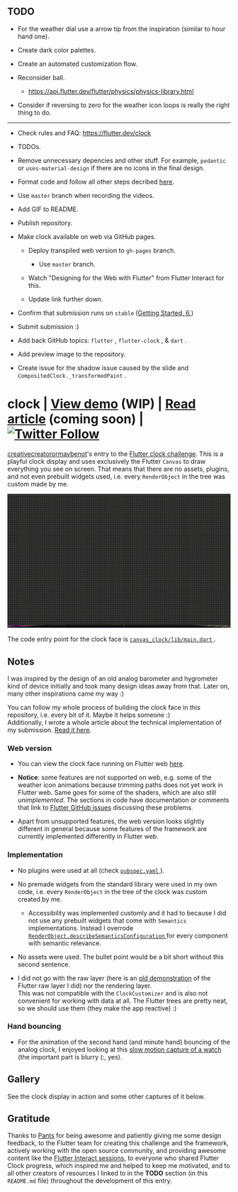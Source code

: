 ## TODO

* For the weather dial use a arrow tip from the inspiration (similar to hour hand one).

* Create dark color palettes.

* Create an automated customization flow.

* Reconsider ball.

  + https://api.flutter.dev/flutter/physics/physics-library.html

* Consider if reversing to zero for the weather icon loops is really the right thing to do.

<hr>

* Check rules and FAQ: https://flutter.dev/clock

* TODOs.

* Remove unnecessary depencies and other stuff. For example, `pedantic` or `uses-material-design` if there are no icons in the final design.

* Format code and follow all other steps decribed [here](https://flutter.dev/clock#submissions).

* Use `master` branch when recording the videos.

* Add GIF to README.

* Publish repository.

* Make clock available on web via GitHub pages.

  + Deploy transpiled web version to `gh-pages` branch.

    - Use `master` branch.

  + Watch "Designing for the Web with Flutter" from Flutter Interact for this.

  + Update link further down.

* Confirm that submission runs on `stable` ([Getting Started, 6.](https://flutter.dev/clock))

* Submit submission :)

* Add back GitHub topics: `flutter` , `flutter-clock` , & `dart` .

* Add preview image to the repository.

* Create issue for the shadow issue caused by the slide and `CompositedClock._transformedPaint` .

# clock | [View demo](https://creativecreatorormaybenot.github.io/clock) (WIP) | [Read article](https://medium.com/@creativecreatorormaybenot) (coming soon) | [![Twitter Follow](https://img.shields.io/twitter/follow/creativemaybeno?label=Follow%20me&style=social)](https://twitter.com/creativemaybeno)

[creativecreatorormaybenot](https://github.com/creativecreatorormaybenot)'s entry to the [Flutter clock challenge](https://flutter.dev/clock).
This is a playful clock display and uses exclusively the Flutter `Canvas` to draw everything you see on screen. That means that there are no assets, plugins, and not even prebuilt widgets used, i.e.</a> every `RenderObject` in the tree was custom made by me.

![Quick screen capture showing the final result of the submission](capture.gif)

The code entry point for the clock face is [ `canvas_clock/lib/main.dart` ](https://github.com/creativecreatorormaybenot/clock/blob/master/canvas_clock/lib/main.dart).

## Notes

I was inspired by the design of an old analog barometer and hygrometer kind of device initially and took many design ideas away from that. Later on, many other inspirations came my way :)

You can follow my whole process of building the clock face in this repository, i.e.</a> every bit of it. Maybe it helps someone :)  
Additionally, I wrote a whole article about the technical implementation of my submission.</a> [Read it here](https://medium.com/@creativecreatorormaybenot).

### Web version

* You can view the clock face running on Flutter web [here](https://creativecreatorormaybenot.github.io/clock).

* **Notice**: some features are not supported on web, e.g.</a> some of the weather icon animations because trimming paths does not yet work in Flutter web. Same goes for some of the shaders, which are also still *unimplemented*. The sections in code have documentation or comments that link to [Flutter GitHub issues](https://github.com/flutter/flutter/issues) discussing these problems.

* Apart from unsupported features, the web version looks slightly different in general because some features of the framework are currently implemented differently in Flutter web.

### Implementation

* No plugins were used at all (check [ `pubspec.yaml` ](https://github.com/creativecreatorormaybenot/clock/blob/master/canvas_clock/pubspec.yaml)).

* No premade widgets from the standard library were used in my own code, i.e.</a> every `RenderObject` in the tree of the clock was custom created by me.

  + Accessibility was implemented customly and it had to because I did not use any prebuilt widgets that come with `Semantics` implementations. Instead I overrode [ `RenderObject.describeSemanticsConfiguration` ](https://api.flutter.dev/flutter/rendering/RenderObject/describeSemanticsConfiguration.html) for every component with semantic relevance.

* No assets were used. The bullet point would be a bit short without this second sentence.

* I did not go with the raw layer (here is an [old demonstration](https://github.com/creativecreatorormaybenot/pong) of the Flutter raw layer I did) nor the rendering layer.<br>This was not compatible with the `ClockCustomizer` and is also not convenient for working with data at all. The Flutter trees are pretty neat, so we should use them (they make the app reactive) :)

### Hand bouncing

* For the animation of the second hand (and minute hand) bouncing of the analog clock, I enjoyed looking at this [slow motion capture of a watch](https://youtu.be/tyl7-gHRBX8?t=29) (the important part is blurry (:, yes).

## Gallery

See the clock display in action and some other captures of it below.

## Gratitude

Thanks to [Pants](https://github.com/Pants44) for being awesome and patiently giving me some design feedback, to the Flutter team for creating this challenge and the framework, actively working with the open source community, and providing awesome content like the [Flutter Interact sessions](https://www.youtube.com/playlist?list=PLjxrf2q8roU0o0wKRJTjyN0pSUA6TI8lg), to everyone who shared Flutter Clock progress, which inspired me and helped to keep me motivated, and to all other creators of resources I linked to in the **TODO** section (in this `README.md` file) throughout the development of this entry.

